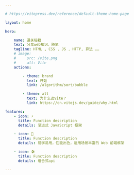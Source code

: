 ```yaml
---

# https://vitepress.dev/reference/default-theme-home-page

layout: home

hero:

    name: 通关秘籍
    text: 分享web知识，随笔
    tagline: HTML , CSS , JS , HTTP, 算法 ……
    # image:
    #     src: /vite.png
    #     alt: Vite
    actions:

        - theme: brand
          text: 开始
          link: /algorithm/sort/bubble

        - theme: alt
          text: 为什么选Vite？
          link: https://cn.vitejs.dev/guide/why.html

features:
    - icon: ⚡️
      title: Function description
      details: 渐进式 JavaScript 框架

    - icon: 🖖
      title: Function description
      details: 易学易用，性能出色，适用场景丰富的 Web 前端框架

    - icon: 🛠️
      title: Function description
      details: 组合式api

---
```

